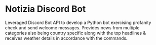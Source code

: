 # Notizia Discord Bot
 Leveraged Discord Bot API to develop a Python bot exercising profanity check and send welcome
messages. Provides news from multiple categories also being country specific along with the top headlines &
receives weather details in accordance with the commands.
